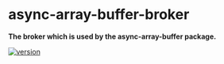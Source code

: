 # async-array-buffer-broker

**The broker which is used by the async-array-buffer package.**

[![version](https://img.shields.io/npm/v/async-array-buffer-broker.svg?style=flat-square)](https://www.npmjs.com/package/async-array-buffer-broker)
